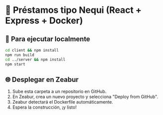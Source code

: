 # 💸 Préstamos tipo Nequi (React + Express + Docker)

## 🚀 Para ejecutar localmente
```bash
cd client && npm install
npm run build
cd ../server && npm install
npm start
```

## 🌐 Desplegar en Zeabur
1. Sube esta carpeta a un repositorio en GitHub.
2. En Zeabur, crea un nuevo proyecto y selecciona "Deploy from GitHub".
3. Zeabur detectará el Dockerfile automáticamente.
4. Espera la construcción, ¡y listo!
